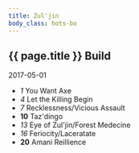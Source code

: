```yaml
---
title: Zul'jin
body_class: hots-bo
---
```


## {{ page.title }} Build
2017-05-01

-   _1_  You Want Axe
-   _4_  Let the Killing Begin
-   _7_  Recklessness/Vicious Assault
- __10__ Taz'dingo
-  _13_  Eye of Zul'jin/Forest Medecine
-  _16_  Feriocity/Laceratate
- __20__ Amani Reillience
